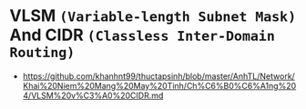 # VLSM `(Variable-length Subnet Mask)` And CIDR `(Classless Inter-Domain Routing)`
- https://github.com/khanhnt99/thuctapsinh/blob/master/AnhTL/Network/Khai%20Niem%20Mang%20May%20Tinh/Ch%C6%B0%C6%A1ng%204/VLSM%20v%C3%A0%20CIDR.md
